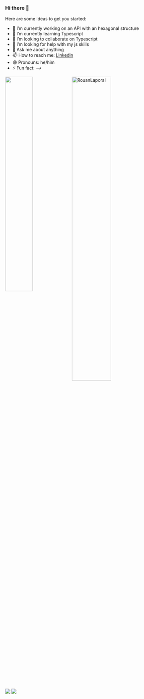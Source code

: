 ### Hi there 👋

Here are some ideas to get you started:

- 🔭 I’m currently working on an API with an hexagonal structure
- 🌱 I’m currently learning Typescript
- 👯 I’m looking to collaborate on Typescript
- 🤔 I’m looking for help with  my js skills
- 💬 Ask me about anything
- 📫 How to reach me: [Linkedin](https://www.linkedin.com/in/rlaporal/)
- 😄 Pronouns: he/him
- ⚡ Fun fact: 
-->

<a href="https://github.com/RouanLaporal/github-readme-stats"><img align="left" width="42%" src="https://github-readme-stats.vercel.app/api/top-langs/?username=RouanLaporal&layout=compact&theme=dark" /></a>
<img width="50%" src="https://github-readme-streak-stats.herokuapp.com/?user=RouanLaporal&theme=dark" alt="RouanLaporal" />


![](https://visitor-badge.glitch.me/badge?page_id=LePetitLouis.LePetitLouis)
![](https://komarev.com/ghpvc/?username=LePetitLouis&color=brightgreen)
